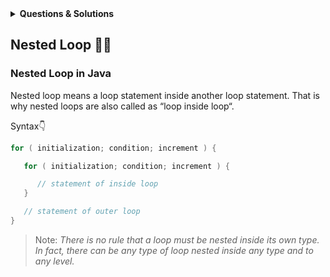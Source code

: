 <details><summary><b>Questions & Solutions</b></summary>

- [Q1](Q1/)
- [Q2](Q2/)
- [Q3](Q3/)
- [Q4](Q4/)
- [Q5](Q5/)

</details>

## Nested Loop 👩‍💻

### Nested Loop in Java

Nested loop means a loop statement inside another loop statement. That is why nested loops are also called as “loop inside loop“.

Syntax👇

```java
for ( initialization; condition; increment ) {

   for ( initialization; condition; increment ) {

      // statement of inside loop
   }

   // statement of outer loop
}
```

> Note: _There is no rule that a loop must be nested inside its own type. In fact, there can be any type of loop nested inside any type and to any level._
